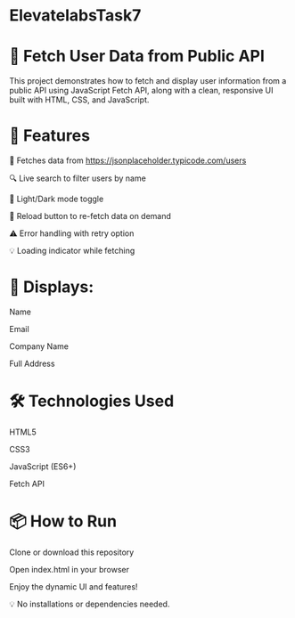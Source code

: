 # ElevatelabsTask7
# 📄 Fetch User Data from Public API
This project demonstrates how to fetch and display user information from a public API using JavaScript Fetch API, along with a clean, responsive UI built with HTML, CSS, and JavaScript.

# 🎯 Features
🔄 Fetches data from https://jsonplaceholder.typicode.com/users

🔍 Live search to filter users by name

🎨 Light/Dark mode toggle

🚀 Reload button to re-fetch data on demand

⚠️ Error handling with retry option

💡 Loading indicator while fetching

# 🧾 Displays:

Name

Email

Company Name

Full Address

# 🛠 Technologies Used
HTML5

CSS3

JavaScript (ES6+)

Fetch API

# 📦 How to Run
Clone or download this repository

Open index.html in your browser

Enjoy the dynamic UI and features!

💡 No installations or dependencies needed.
